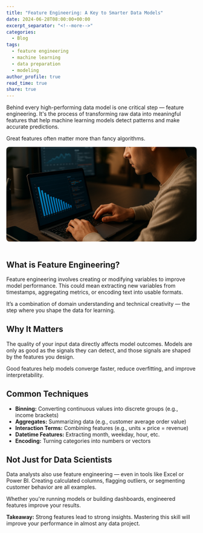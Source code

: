 ```yaml
---
title: "Feature Engineering: A Key to Smarter Data Models"
date: 2024-06-28T08:00:00+00:00
excerpt_separator: "<!--more-->"
categories:
  - Blog
tags:
  - feature engineering
  - machine learning
  - data preparation
  - modeling
author_profile: true
read_time: true
share: true
---
```



Behind every high-performing data model is one critical step — feature engineering. It's the process of transforming raw data into meaningful features that help machine learning models detect patterns and make accurate predictions.  

Great features often matter more than fancy algorithms.

<!--more-->

<img src="/assets/images/posts/feature-engineering-intro.png" 
     alt="Feature Engineering Introduction" 
     style="width: 100%; height: 250px; object-fit: cover; border-radius: 8px; margin-bottom: 1rem;" />
  
## What is Feature Engineering?

Feature engineering involves creating or modifying variables to improve model performance. This could mean extracting new variables from timestamps, aggregating metrics, or encoding text into usable formats.

It’s a combination of domain understanding and technical creativity — the step where you shape the data for learning.

## Why It Matters

The quality of your input data directly affects model outcomes. Models are only as good as the signals they can detect, and those signals are shaped by the features you design.

Good features help models converge faster, reduce overfitting, and improve interpretability.

## Common Techniques

- **Binning:** Converting continuous values into discrete groups (e.g., income brackets)
- **Aggregates:** Summarizing data (e.g., customer average order value)
- **Interaction Terms:** Combining features (e.g., units × price = revenue)
- **Datetime Features:** Extracting month, weekday, hour, etc.
- **Encoding:** Turning categories into numbers or vectors

## Not Just for Data Scientists

Data analysts also use feature engineering — even in tools like Excel or Power BI. Creating calculated columns, flagging outliers, or segmenting customer behavior are all examples.

Whether you're running models or building dashboards, engineered features improve your results.

**Takeaway:** Strong features lead to strong insights. Mastering this skill will improve your performance in almost any data project.
